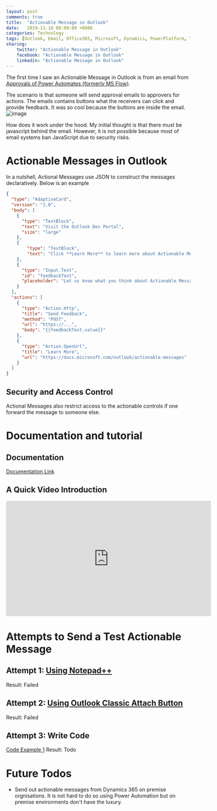 ```yaml
---
layout: post
comments: true
title:  "Actionable Message in Outlook"
date:   2019-11-16 08:00:00 +0800
categories: Technology
tags: [Outlook, Email, Office365, Microsoft, Dynamics, PowerPlatform, Twitter, Facebook, LinkedIn]
sharing:
    twitter: "Actionable Message in Outlook"
    facebook: "Actionable Message in Outlook"
    linkedin: "Actionable Message in Outlook"
---
```


The first time I saw an Actionable Message in Outlook is from an email from [Approvals of Power Automates (formerly MS Flow)](https://flow.microsoft.com/en-us/connectors/shared_approvals/approvals/).

The scenario is that someone will send approval emails to approvers for actions. The emails contains buttons what the receivers can click and provide feedback. It was so cool because the buttons are inside the email.
![image](https://docs.microsoft.com/en-us/powerapps/maker/canvas-apps/media/sharepoint-scenario-approval-flow/03-02-03-allan-email.png)

How does it work under the hood. My initial thought is that there must be javascript behind the email. However, it is not possible because most of email systems ban JavaScript due to security risks.

# Actionable Messages in Outlook
In a nutshell, Actional Messages use JSON to construct the messages declaratively. Below is an example

``` json
{
  "type": "AdaptiveCard",
  "version": "1.0",
  "body": [
    {
      "type": "TextBlock",
      "text": "Visit the Outlook Dev Portal",
      "size": "large"
    },
    {
        "type": "TextBlock",
        "text": "Click **Learn More** to learn more about Actionable Messages!"
    },
    {
      "type": "Input.Text",
      "id": "feedbackText",
      "placeholder": "Let us know what you think about Actionable Messages"
    }
  ],
  "actions": [
    {
      "type": "Action.Http",
      "title": "Send Feedback",
      "method": "POST",
      "url": "https://...",
      "body": "{{feedbackText.value}}"
    },
    {
      "type": "Action.OpenUrl",
      "title": "Learn More",
      "url": "https://docs.microsoft.com/outlook/actionable-messages"
    }
  ]
}
```
## Security and Access Control
Actional Messages also restrict access to the actionable controls if one forward the message to someone else.

# Documentation and tutorial
## Documentation
[Documentation Link](https://docs.microsoft.com/en-us/outlook/actionable-messages/send-via-email)

## A Quick Video Introduction
<iframe width="560" height="315" src="https://www.youtube.com/embed/gBEFSlHLAcg" frameborder="0" allow="accelerometer; autoplay; encrypted-media; gyroscope; picture-in-picture" allowfullscreen></iframe>

# Attempts to Send a Test Actionable Message
## Attempt 1: [Using Notepad++](https://superuser.com/questions/536275/how-can-i-edit-the-html-source-code-of-an-email-in-outlook-2010-without-any-add/536279)
Result: Failed

## Attempt 2: [Using Outlook Classic Attach Button](https://www.msoutlook.info/question/classic-attach-file-button)
Result: Failed

## Attempt 3: Write Code
[Code Example 1](https://github.com/jasonjoh/send-actionable-message)
Result: Todo

# Future Todos
* Send out actionable messages from Dynamics 365 on premise orgnisations. It is not hard to do so using Power Automation but on premise environments don't have the luxury. 